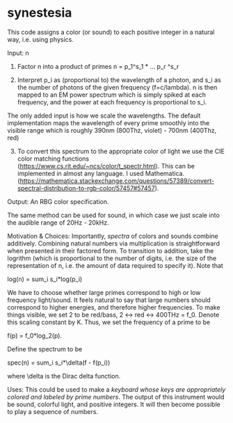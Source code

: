 # synestesia
This code assigns a color (or sound) to each positive integer in a natural way, i.e. using physics.

Input: n

1) Factor n into a product of primes n = p_1^s_1 * ... p_r ^s_r

2) Interpret p_i as (proportional to) the wavelength of a photon, and s_i as the number of photons of the given frequency (f=c/lambda). n is then mapped to an EM power spectrum which is simply spiked at each frequency, and the power at each frequency is proportional to s_i.

The only added input is how we scale the wavelengths. The default implementation maps the wavelength of every prime smoothly into the visible range which is roughly 390nm (800Thz, violet) - 700nm (400Thz, red)

3) To convert this spectrum to the appropriate color of light we use the CIE color matching functions (https://www.cs.rit.edu/~ncs/color/t_spectr.html). This can be implemented in almost any language. I used Mathematica. (https://mathematica.stackexchange.com/questions/57389/convert-spectral-distribution-to-rgb-color/57457#57457).

Output: An RBG color specification.

The same method can be used for sound, in which case we just scale into the audible range of 20Hz - 20kHz.

Motivation & Choices: Importantly, *spectra* of colors and sounds combine additively. Combining natural numbers via multiplication is straightforward when presented in their factored form. To transition to addition, take the logrithm (which is proportional to the number of digits, i.e. the size of the representation of n, i.e. the amount of data required to specify it). Note that 

log(n) = sum_i s_i*log(p_i)

We have to choose whether large primes correspond to high or low frequency light/sound. It feels natural to say that large numbers should correspond to higher energies, and therefore higher frequencies. To make things visible, we set 2 to be red/bass, 2 <-> red <-> 400THz = f_0. Denote this scaling constant by K. Thus, we set the frequency of a prime to be 

f(p) = f_0*log_2(p).

Define the spectrum to be

spec(n) = sum_i s_i*\delta(f - f(p_i))

where \delta is the Dirac delta function.

Uses: This could be used to make a *keyboard whose keys are appropriately colored and labeled by prime numbers*. The output of this instrument would be sound, colorful light, and positive integers. It will then become possible to play a sequence of numbers.
